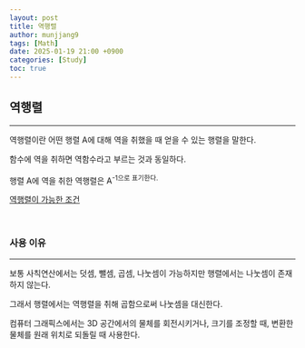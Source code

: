 ```yaml
---
layout: post
title: 역행렬
author: munjjang9
tags: [Math]
date: 2025-01-19 21:00 +0900
categories: [Study]
toc: true
---
```


## 역행렬
---
역행렬이란 어떤 행렬 A에 대해 역을 취했을 때 얻을 수 있는 행렬을 말한다.

함수에 역을 취하면 역함수라고 부르는 것과 동일하다.

행렬 A에 역을 취한 역행렬은 A<sup>-1으로 표기한다.

[역행렬이 가능한 조건](https://namu.wiki/w/%EA%B0%80%EC%97%AD%ED%96%89%EB%A0%AC%EC%9D%98%20%EA%B8%B0%EB%B3%B8%EC%A0%95%EB%A6%AC)

<br>

### 사용 이유
---
보통 사칙연산에서는 덧셈, 뺄셈, 곱셈, 나눗셈이 가능하지만 행렬에서는 나눗셈이 존재하지 않는다. 

그래서 행렬에서는 역행렬을 취해 곱함으로써 나눗셈을 대신한다.

컴퓨터 그래픽스에서는 3D 공간에서의 물체를 회전시키거나, 크기를 조정할 때, 변환한 물체를 원래 위치로 되돌릴 때 사용한다. 
